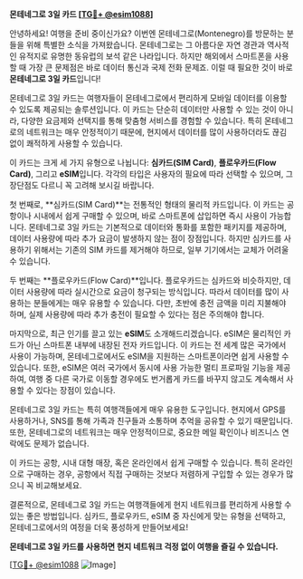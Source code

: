 **몬테네그로 3일 카드 [[TG💪+ @esim1088](https://t.me/s/esim1088)]**

안녕하세요! 여행을 준비 중이신가요? 이번엔 몬테네그로(Montenegro)를 방문하는 분들을 위해 특별한 소식을 가져왔습니다. 몬테네그로는 그 아름다운 자연 경관과 역사적인 유적지로 유명한 동유럽의 보석 같은 나라입니다. 하지만 해외에서 스마트폰을 사용할 때 가장 큰 문제점은 바로 데이터 통신과 국제 전화 문제죠. 이럴 때 필요한 것이 바로 **몬테네그로 3일 카드**입니다!

몬테네그로 3일 카드는 여행자들이 몬테네그로에서 편리하게 모바일 데이터를 이용할 수 있도록 제공되는 솔루션입니다. 이 카드는 단순히 데이터만 사용할 수 있는 것이 아니라, 다양한 요금제와 선택지를 통해 맞춤형 서비스를 경험할 수 있습니다. 특히 몬테네그로의 네트워크는 매우 안정적이기 때문에, 현지에서 데이터를 많이 사용하더라도 끊김 없이 쾌적하게 사용할 수 있습니다.

이 카드는 크게 세 가지 유형으로 나뉩니다: **심카드(SIM Card)**, **플로우카드(Flow Card)**, 그리고 **eSIM**입니다. 각각의 타입은 사용자의 필요에 따라 선택할 수 있으며, 그 장단점도 다르니 꼭 고려해 보시길 바랍니다.

첫 번째로, **심카드(SIM Card)**는 전통적인 형태의 물리적 카드입니다. 이 카드는 공항이나 시내에서 쉽게 구매할 수 있으며, 바로 스마트폰에 삽입하면 즉시 사용이 가능합니다. 몬테네그로 3일 카드는 기본적으로 데이터와 통화를 포함한 패키지를 제공하며, 데이터 사용량에 따라 추가 요금이 발생하지 않는 점이 장점입니다. 하지만 심카드를 사용하기 위해서는 기존의 SIM 카드를 제거해야 하므로, 일부 기기에서는 교체가 어려울 수 있습니다.

두 번째는 **플로우카드(Flow Card)**입니다. 플로우카드는 심카드와 비슷하지만, 데이터 사용량에 따라 실시간으로 요금이 청구되는 방식입니다. 따라서 데이터를 많이 사용하는 분들에게는 매우 유용할 수 있습니다. 다만, 초반에 충전 금액을 미리 지불해야 하며, 실제 사용량에 따라 추가 충전이 필요할 수 있다는 점은 주의해야 합니다.

마지막으로, 최근 인기를 끌고 있는 **eSIM**도 소개해드리겠습니다. eSIM은 물리적인 카드가 아닌 스마트폰 내부에 내장된 전자 카드입니다. 이 카드는 전 세계 많은 국가에서 사용이 가능하며, 몬테네그로에서도 eSIM을 지원하는 스마트폰이라면 쉽게 사용할 수 있습니다. 또한, eSIM은 여러 국가에서 동시에 사용 가능한 멀티 프로파일 기능을 제공하여, 여행 중 다른 국가로 이동할 경우에도 번거롭게 카드를 바꾸지 않고도 계속해서 사용할 수 있다는 장점이 있습니다.

몬테네그로 3일 카드는 특히 여행객들에게 매우 유용한 도구입니다. 현지에서 GPS를 사용하거나, SNS를 통해 가족과 친구들과 소통하며 추억을 공유할 수 있기 때문입니다. 또한, 몬테네그로의 네트워크는 매우 안정적이므로, 중요한 메일 확인이나 비즈니스 연락에도 문제가 없습니다.

이 카드는 공항, 시내 대형 매장, 혹은 온라인에서 쉽게 구매할 수 있습니다. 특히 온라인으로 구매하는 경우, 공항에서 직접 구매하는 것보다 저렴하게 구입할 수 있는 경우가 많으니 꼭 비교해보세요.

결론적으로, 몬테네그로 3일 카드는 여행객들에게 현지 네트워크를 편리하게 사용할 수 있는 좋은 방법입니다. 심카드, 플로우카드, eSIM 중 자신에게 맞는 유형을 선택하고, 몬테네그로에서의 여정을 더욱 풍성하게 만들어보세요!

**몬테네그로 3일 카드를 사용하면 현지 네트워크 걱정 없이 여행을 즐길 수 있습니다.**

[[TG💪+ @esim1088](https://t.me/s/esim1088) ![Image](https://i.postimg.cc/Y0z9fWf4/image.png)]